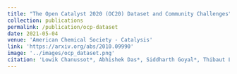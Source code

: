 ```yaml
---
title: "The Open Catalyst 2020 (OC20) Dataset and Community Challenges"
collection: publications
permalink: /publication/ocp-dataset
date: 2021-05-04
venue: 'American Chemical Society - Catalysis'
link: 'https://arxiv.org/abs/2010.09990'
image: '../images/ocp_dataset.png'
citation: 'Lowik Chanussot*, Abhishek Das*, Siddharth Goyal*, Thibaut Lavril*, <b>Muhammed Shuaibi*</b>, Morgane Riviere, Kevin Tran, Javier Heras-Domingo, Caleb Ho, Weihua Hu, Aini Palizhati, Anuroop Sriram, Brandon Wood, Junwoong Yoon, Devi Parikh, C. Lawrence Zitnick, Zachary Ulissi: “The Open Catalyst 2020 (OC20) Dataset and Community Challenges”, ACS Catalysis 2021'
---
```

